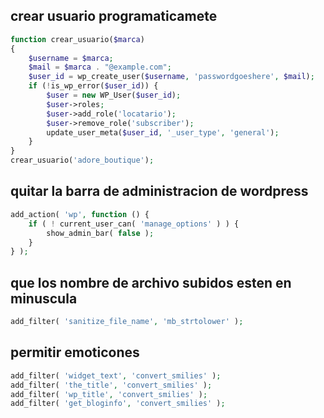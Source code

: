 ## crear usuario programaticamete
~~~php
function crear_usuario($marca)
{
    $username = $marca;
    $mail = $marca . "@example.com";
    $user_id = wp_create_user($username, 'passwordgoeshere', $mail);
    if (!is_wp_error($user_id)) {
        $user = new WP_User($user_id); 
        $user->roles;
        $user->add_role('locatario');
        $user->remove_role('subscriber');
        update_user_meta($user_id, '_user_type', 'general');
    }
}
crear_usuario('adore_boutique');
~~~

## quitar la barra de administracion de wordpress
~~~php
add_action( 'wp', function () {
	if ( ! current_user_can( 'manage_options' ) ) {
		show_admin_bar( false );
	}
} );
~~~

## que los nombre de archivo subidos esten en minuscula
~~~php
add_filter( 'sanitize_file_name', 'mb_strtolower' );
~~~

## permitir emoticones
~~~php
add_filter( 'widget_text', 'convert_smilies' );
add_filter( 'the_title', 'convert_smilies' );
add_filter( 'wp_title', 'convert_smilies' );
add_filter( 'get_bloginfo', 'convert_smilies' );
~~~